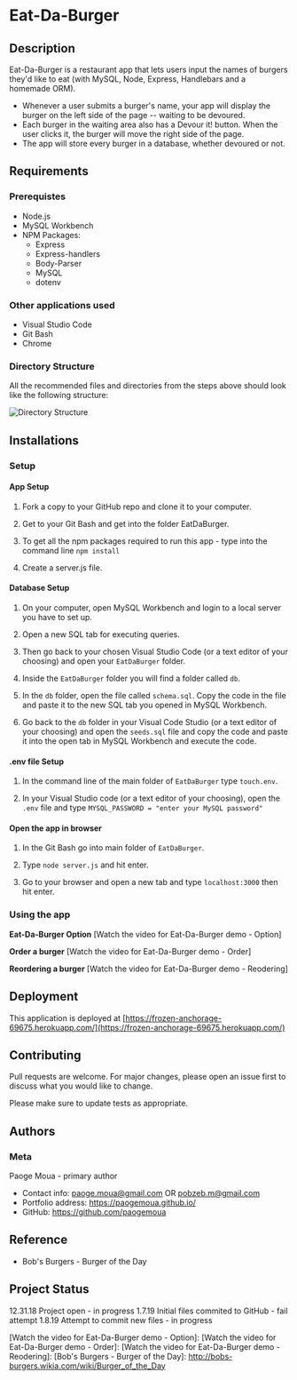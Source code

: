 # Eat-Da-Burger

## Description
Eat-Da-Burger is a restaurant app that lets users input the names of burgers they'd like to eat (with MySQL, Node, Express, Handlebars and a homemade ORM).  
* Whenever a user submits a burger's name, your app will display the burger on the left side of the page -- waiting to be devoured.
* Each burger in the waiting area also has a Devour it! button.  When the user clicks it, the burger will move the right side of the page.
* The app will store every burger in a database, whether devoured or not.

## Requirements
### Prerequistes
* Node.js
* MySQL Workbench
* NPM Packages:
    * Express
    * Express-handlers
    * Body-Parser
    * MySQL
    * dotenv

### Other applications used
* Visual Studio Code
* Git Bash
* Chrome

### Directory Structure
All the recommended files and directories from the steps above should look like the following structure:

<!-- ![image] () -->
![Directory Structure](./public/assets/im/Directory_Structure-half.jpg)

## Installations
### Setup
#### App Setup
1. Fork a copy to your GitHub repo and clone it to your computer.

1. Get to your Git Bash and get into the folder EatDaBurger.

1. To get all the npm packages required to run this app - type into the command line `npm install`

1. Create a server.js file.

#### Database Setup
1. On your computer, open MySQL Workbench and login to a local server you have to set up.

1. Open a new SQL tab for executing queries.

1. Then go back to your chosen Visual Studio Code (or a text editor of your choosing) and open your `EatDaBurger` folder.

1. Inside the `EatDaBurger` folder you will find a folder called `db`.

1. In the `db` folder, open the file called `schema.sql`.  Copy the code in the file and paste it to the new SQL tab you opened in MySQL Workbench.

1. Go back to the `db` folder in your Visual Code Studio (or a text editor of your choosing) and open the `seeds.sql` file and copy the code and paste it into the open tab in MySQL Workbench and execute the code.

#### .env file Setup
1. In the command line of the main folder of `EatDaBurger` type `touch.env`.

1. In your Visual Studio code (or a text editor of your choosing), open the `.env` file and type `MYSQL_PASSWORD = "enter your MySQL password"`

#### Open the app in browser
1. In the Git Bash go into main folder of `EatDaBurger`.

1. Type `node server.js` and hit enter.

1. Go to your browser and open a new tab and type `localhost:3000` then hit enter.

### Using the app
<!-- ![image] () -->
**Eat-Da-Burger Option**
[Watch the video for Eat-Da-Burger demo - Option]

**Order a burger**
[Watch the video for Eat-Da-Burger demo - Order]

**Reordering a burger**
[Watch the video for Eat-Da-Burger demo - Reodering]

## Deployment
This application is deployed at [https://frozen-anchorage-69675.herokuapp.com/](https://frozen-anchorage-69675.herokuapp.com/)

## Contributing 
Pull requests are welcome. For major changes, please open an issue first to discuss what you would like to change.

Please make sure to update tests as appropriate.

## Authors
### Meta
Paoge Moua - primary author
* Contact info: paoge.moua@gmail.com OR pobzeb.m@gmail.com
* Portfolio address: https://paogemoua.github.io/
* GitHub: https://github.com/paogemoua

## Reference
* Bob's Burgers - Burger of the Day

## Project Status
12.31.18 Project open - in progress
1.7.19 Initial files commited to GitHub - fail attempt
1.8.19 Attempt to commit new files - in progress

<!-- Linked -->
[MIT]: https://choosealicense.com/licenses/mit/
[Node.js]: https://nodejs.org/en/
[MySQL Workbench]: https://www.mysql.com/products/workbench/
[Express]: https://www.npmjs.com/package/express
[Express-handlers]: https://www.npmjs.com/package/express-handlebars
[Body-Parser]: https://www.npmjs.com/package/body-parser
[MySQL]: https://www.npmjs.com/package/mysql
[dotenv]: https://www.npmjs.com/package/dotenv
[Visual Studio Code]: https://code.visualstudio.com/download
[Git Bash]: https://git-scm.com/downloads
[Chrome]: https://www.google.com/chrome/
[Watch the video for Eat-Da-Burger demo - Option]: 
[Watch the video for Eat-Da-Burger demo - Order]: 
[Watch the video for Eat-Da-Burger demo - Reodering]: 
[Bob's Burgers - Burger of the Day]: http://bobs-burgers.wikia.com/wiki/Burger_of_the_Day